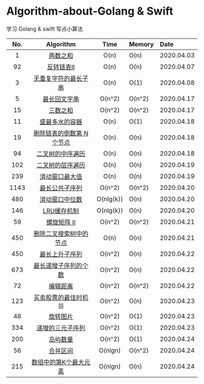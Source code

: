 # Algorithm-about-Golang & Swift
学习  Golang & swift 写点小算法

|No.| Algorithm | Time | Memory |Date|
|:-------:|:-------:|:-------:|:------|:------|
|1|[两数之和](https://github.com/MacOMNI/Algorithm-About-LeetCode/blob/master/LeetCodeDes/LeetCode_TwoSum_1.md) | O(n) | O(n) |2020.04.03|
|92|[反转链表II](https://github.com/MacOMNI/Algorithm-About-LeetCode/blob/master/LeetCodeDes/LeetCode_ReverseLinkedListII_92.md) | O(n) | O(n) |2020.04.07|
|3|[无重复字符的最长子串](https://github.com/MacOMNI/Algorithm-About-LeetCode/blob/master/LeetCodeDes/LeetCode_LongSubOutRepCharacters_3.md) | O(n) | O(1) |2020.04.08|
|5|[最长回文字串](https://github.com/MacOMNI/Algorithm-About-LeetCode/blob/master/LeetCodeDes/LeetCode_longestPalindrome_5.md) |  O(n^2) | O(n^2) |2020.04.17|
|15|[三数之和](https://github.com/MacOMNI/Algorithm-About-LeetCode/blob/master/LeetCodeDes/LeetCode_3Sum_15.md) |  O(n^2) | O(n^2) |2020.04.17|
|11|[盛最多水的容器](https://github.com/MacOMNI/Algorithm-About-LeetCode/blob/master/LeetCodeDes/LeetCode_ContainerWithMostWater_14.md) |  O(n) | O(1) |2020.04.18|
|19|[删除链表的倒数第 N 个节点](https://github.com/MacOMNI/Algorithm-About-LeetCode/blob/master/LeetCodeDes/LeetCode_removeNthFromEnd_19.md) |  O(n) | O(n) |2020.04.18|
|94|[二叉树的中序遍历](https://github.com/MacOMNI/Algorithm-About-LeetCode/blob/master/LeetCodeDes/LeetCode_InorderTraversal_94.md) |  O(n) | O(n) |2020.04.18|
|102|[二叉树的层序遍历](https://github.com/MacOMNI/Algorithm-About-LeetCode/blob/master/LeetCodeDes/LeetCode_levelOrder_102.md) |  O(n) | O(n) |2020.04.19|
|239|[滑动窗口最大值](https://github.com/MacOMNI/Algorithm-About-LeetCode/blob/master/LeetCodeDes/LeetCode_SlidingWindowMaximum_239.md) |  O(n) | O(n) |2020.04.19|
|1143|[最长公共子序列](https://github.com/MacOMNI/Algorithm-About-LeetCode/blob/master/LeetCodeDes/LeetCode_longestCommonSubsequence_1143.md) |  O(n^2) | O(n^2) |2020.04.20|
|480|[滑动窗口中位数](https://github.com/MacOMNI/Algorithm-About-LeetCode/blob/master/LeetCodeDes/LeetCode_MedianSlidingWindow_480.md) |  O(nlg(k)) | O(n) |2020.04.20|
|146|[LRU缓存机制](https://github.com/MacOMNI/Algorithm-About-LeetCode/blob/master/LeetCodeDes/LeetCode_LRUCache_146.md) |  O(nlg(k)) | O(n) |2020.04.20|
|59|[螺旋矩阵 II](https://github.com/MacOMNI/Algorithm-About-LeetCode/blob/master/LeetCodeDes/LeetCode_SpiralMatrixII_59.md) |  O(n^2) | O(n^2) |2020.04.21|
|450|[删除二叉搜索树中的节点](https://github.com/MacOMNI/Algorithm-About-LeetCode/blob/master/LeetCodeDes/LeetCode_DeleteNodeinaBST_450.md) |  O(n) | O(n) |2020.04.21|
|450|[最长上升子序列](https://github.com/MacOMNI/Algorithm-About-LeetCode/blob/master/LeetCodeDes/LeetCode_LIS_300.md) |  O(n^2) | O(n) |2020.04.22|
|673|[最长递增子序列的个数](https://github.com/MacOMNI/Algorithm-About-LeetCode/blob/master/LeetCodeDes/LeetCode_NLIS_673.md) |  O(n^2) | O(n) |2020.04.22|
|72|[编辑距离](https://github.com/MacOMNI/Algorithm-About-LeetCode/blob/master/LeetCodeDes/LeetCode_EditDistance_72.md) |  O(n^2) | O(n^2) |2020.04.22|
|123|[买卖股票的最佳时机 III](https://github.com/MacOMNI/Algorithm-About-LeetCode/blob/master/LeetCodeDes/LeetCode_MaxProfitIII_123.md) |  O(n^2) | O(n) |2020.04.23|
|48|[旋转图片](https://github.com/MacOMNI/Algorithm-About-LeetCode/blob/master/LeetCodeDes/LeetCode_RoteImage_48.md) |  O(n^2) | O(1) |2020.04.23|
|334|[递增的三元子序列](https://github.com/MacOMNI/Algorithm-About-LeetCode/blob/master/LeetCodeDes/LeetCode_IncreasingTriplet_334.md) |  O(n^2) | O(1) |2020.04.23|
|200|[岛屿数量](https://github.com/MacOMNI/Algorithm-About-LeetCode/blob/master/LeetCodeDes/LeetCode_numberISlands_200.md) |  O(n^2) | O(1) |2020.04.24|
|56|[合并区间](https://github.com/MacOMNI/Algorithm-About-LeetCode/blob/master/LeetCodeDes/LeetCode_mergeInterval_56.md) |  O(nlgn) | O(n^2) |2020.04.24|
|215|[数组中的第K个最大元素](https://github.com/MacOMNI/Algorithm-About-LeetCode/blob/master/LeetCodeDes/LeetCode_findKthNumberLargest_215.md) |  O(nlgn) | O(n) |2020.04.24|

